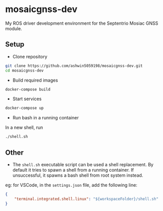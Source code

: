 # mosaicgnss-dev

My ROS driver development environment for the Septentrio Mosiac GNSS module.

## Setup

- Clone repository

```bash
git clone https://github.com/ashwin5059198/mosaicgnss-dev.git
cd mosaicgnss-dev
```

- Build required images

```bash
docker-compose build
```

- Start services

```bash
docker-compose up
```

- Run bash in a running container

In a new shell, run

```bash
./shell.sh
```

## Other

* The `shell.sh` executable script can be used a shell replacement. By default it tries to spawn a shell from a running container. If unsuccessful, it spawns a bash shell from root system instead.

eg: for VSCode, in the `settings.json` file, add the following line:

```json
{
    "terminal.integrated.shell.linux": "${workspaceFolder}/shell.sh"
}
```
